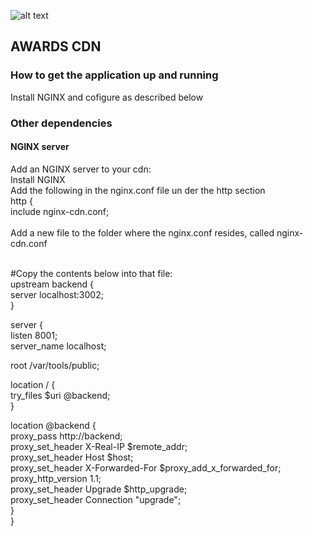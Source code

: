 
![alt text](https://github.com/roachmanza/Awards/blob/master/client/content/images/bluetrophy.png "Awards")
## AWARDS CDN

### How to get the application up and running
Install NGINX and cofigure as described below<br/>

### Other dependencies

#### NGINX server
Add an NGINX server to your cdn:<br/>
Install NGINX<br/>
Add the following in the nginx.conf file un der the http section<br/>
http {<br/>
    include       nginx-cdn.conf;<br/>
<br/>
Add a new file to the folder where the nginx.conf resides, called nginx-cdn.conf<br/>
<br/>

#Copy the contents below into that file:<br/>
upstream backend {<br/>
server localhost:3002;<br/>
}<br/>

server {<br/>
listen 8001;<br/>
server_name localhost;<br/>

root /var/tools/public;<br/>

location / {<br/>
try_files $uri @backend;<br/>
}<br/>

location @backend {<br/>
proxy_pass http://backend;<br/>
proxy_set_header X-Real-IP $remote_addr;<br/>
proxy_set_header Host $host;<br/>
proxy_set_header X-Forwarded-For $proxy_add_x_forwarded_for;<br/>
proxy_http_version 1.1;<br/>
proxy_set_header Upgrade $http_upgrade;<br/>
proxy_set_header Connection "upgrade";<br/>
}<br/>
}<br/>
<br/>











